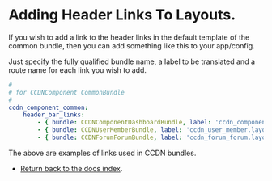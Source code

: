 Adding Header Links To Layouts.
===============================

If you wish to add a link to the header links in the default template of the common bundle, then you can  add something like this to your app/config.

Just specify the fully qualified bundle name, a label to be translated and a route name for each link you wish to add.

``` yml
#
# for CCDNComponent CommonBundle
#
ccdn_component_common:
    header_bar_links:
        - { bundle: CCDNComponentDashboardBundle, label: 'ccdn_component_dashboard.layout.header_links.dashboard', route: 'ccdn_component_dashboard_index' }
        - { bundle: CCDNUserMemberBundle, label: 'ccdn_user_member.layout.header_links.members', route: 'ccdn_user_member_index'}
        - { bundle: CCDNForumForumBundle, label: 'ccdn_forum_forum.layout.header_links.forum', route: ccdn_forum_forum_index }
```

The above are examples of links used in CCDN bundles.

- [Return back to the docs index](index.md).
